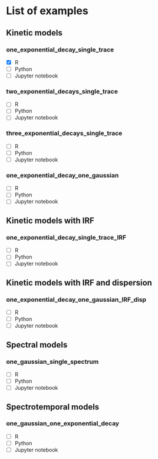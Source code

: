 # List of examples

## Kinetic models

### one_exponential_decay_single_trace

- [x] R
- [ ] Python
- [ ] Jupyter notebook

### two_exponential_decays_single_trace

- [ ] R
- [ ] Python
- [ ] Jupyter notebook

### three_exponential_decays_single_trace

- [ ] R
- [ ] Python
- [ ] Jupyter notebook

### one_exponential_decay_one_gaussian

- [ ] R
- [ ] Python
- [ ] Jupyter notebook

## Kinetic models with IRF

### one_exponential_decay_single_trace_IRF

- [ ] R
- [ ] Python
- [ ] Jupyter notebook

## Kinetic models with IRF and dispersion

### one_exponential_decay_one_gaussian_IRF_disp

- [ ] R
- [ ] Python
- [ ] Jupyter notebook

## Spectral models

### one_gaussian_single_spectrum

- [ ] R
- [ ] Python
- [ ] Jupyter notebook

## Spectrotemporal models

### one_gaussian_one_exponential_decay

- [ ] R
- [ ] Python
- [ ] Jupyter notebook
